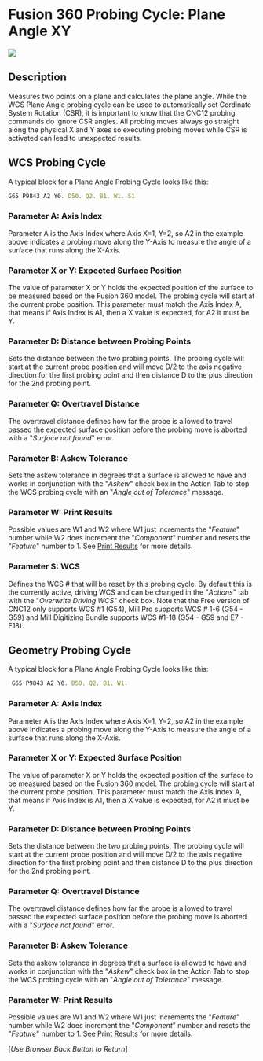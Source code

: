 # Fusion 360 Probing Cycle: Plane Angle XY 


![](/images/fp011.PNG)


## Description
Measures two points on a plane and calculates the plane angle. 
While the WCS Plane Angle probing cycle can be used to automatically set Cordinate System Rotation (CSR), it is important to know that the CNC12 probing commands do ignore CSR angles. 
All probing moves always go straight along the physical X and Y axes so executing probing moves while CSR is activated can lead to unexpected results.

## WCS Probing Cycle
A typical block for a Plane Angle Probing Cycle looks like this:

```javascript
G65 P9843 A2 Y0. D50. Q2. B1. W1. S1
```
### Parameter A: Axis Index
Parameter A is the Axis Index where Axis X=1, Y=2, so A2 in the example above indicates a probing move along the Y-Axis to measure the angle of a surface that runs along the X-Axis.

### Parameter X or Y: Expected Surface Position 
The value of parameter X or Y holds the expected position of the surface to be measured based on the Fusion 360 model. The probing cycle will start at the current probe position.
This parameter must match the Axis Index A, that means if Axis Index is A1, then a X value is expected, for A2 it must be Y.

### Parameter D: Distance between Probing Points
Sets the distance between the two probing points. 
The probing cycle will start at the current probe position and will move D/2 to the axis negative direction for the first probing point and then distance D to the plus direction for the 2nd probing point.

### Parameter Q: Overtravel Distance
The overtravel distance defines how far the probe is allowed to travel passed the expected surface position before the probing move is aborted with a "*Surface not found*" error.

### Parameter B: Askew Tolerance
Sets the askew tolerance in degrees that a surface is allowed to have and works in conjunction with the "*Askew*" check box in the Action Tab to stop the WCS probing cycle with an "*Angle out of Tolerance*" message.

### Parameter W: Print Results
Possible values are W1 and W2 where W1 just increments the "*Feature*" number while W2 does increment the "*Component*" number and resets the "*Feature*" number to 1.
See [Print Results](ProbePrintResults.md) for more details.

### Parameter S: WCS #
Defines the WCS # that will be reset by this probing cycle. 
By default this is the currently active, driving WCS and can be changed in the "*Actions*" tab with the "*Overwrite Driving WCS*" check box. 
Note that the Free version of CNC12 only supports WCS #1 (G54), Mill Pro supports WCS # 1-6 (G54 - G59) and Mill Digitizing Bundle supports WCS #1-18 (G54 - G59 and E7 - E18).

## Geometry Probing Cycle
A typical block for a Plane Angle Probing Cycle looks like this:

```javascript
 G65 P9843 A2 Y0. D50. Q2. B1. W1.
```
### Parameter A: Axis Index
Parameter A is the Axis Index where Axis X=1, Y=2, so A2 in the example above indicates a probing move along the Y-Axis to measure the angle of a surface that runs along the X-Axis.

### Parameter X or Y: Expected Surface Position 
The value of parameter X or Y holds the expected position of the surface to be measured based on the Fusion 360 model. The probing cycle will start at the current probe position.
This parameter must match the Axis Index A, that means if Axis Index is A1, then a X value is expected, for A2 it must be Y.

### Parameter D: Distance between Probing Points
Sets the distance between the two probing points. 
The probing cycle will start at the current probe position and will move D/2 to the axis negative direction for the first probing point and then distance D to the plus direction for the 2nd probing point.

### Parameter Q: Overtravel Distance
The overtravel distance defines how far the probe is allowed to travel passed the expected surface position before the probing move is aborted with a "*Surface not found*" error.

### Parameter B: Askew Tolerance
Sets the askew tolerance in degrees that a surface is allowed to have and works in conjunction with the "*Askew*" check box in the Action Tab to stop the WCS probing cycle with an "*Angle out of Tolerance*" message.

### Parameter W: Print Results
Possible values are W1 and W2 where W1 just increments the "*Feature*" number while W2 does increment the "*Component*" number and resets the "*Feature*" number to 1.
See [Print Results](ProbePrintResults.md) for more details.




[*Use Browser Back Button to Return*]